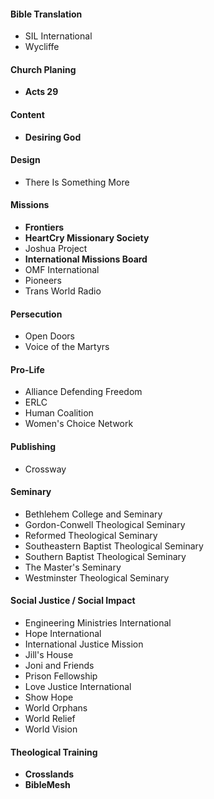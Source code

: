 #### Bible Translation
* SIL International
* Wycliffe

#### Church Planing
* __Acts 29__

#### Content
* __Desiring God__

#### Design
* There Is Something More

#### Missions
* __Frontiers__
* __HeartCry Missionary Society__
* Joshua Project
* __International Missions Board__
* OMF International
* Pioneers
* Trans World Radio

#### Persecution
* Open Doors
* Voice of the Martyrs

#### Pro-Life
* Alliance Defending Freedom
* ERLC
* Human Coalition
* Women's Choice Network

#### Publishing
* Crossway

#### Seminary
* Bethlehem College and Seminary
* Gordon-Conwell Theological Seminary
* Reformed Theological Seminary
* Southeastern Baptist Theological Seminary
* Southern Baptist Theological Seminary
* The Master's Seminary
* Westminster Theological Seminary

#### Social Justice / Social Impact
* Engineering Ministries International
* Hope International
* International Justice Mission
* Jill's House
* Joni and Friends
* Prison Fellowship
* Love Justice International
* Show Hope
* World Orphans
* World Relief
* World Vision

#### Theological Training
* __Crosslands__
* __BibleMesh__
